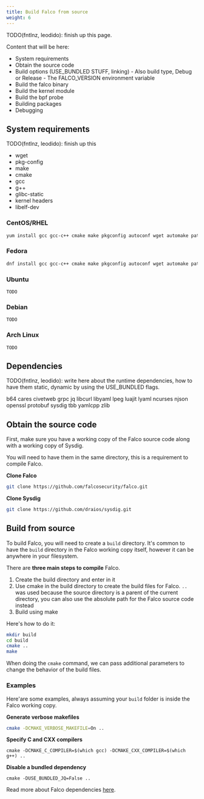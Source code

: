 ```yaml
---
title: Build Falco from source
weight: 6
---
```


TODO(fntlnz, leodido): finish up this page.

Content that will be here:
- System requirements
- Obtain the source code
- Build options (USE_BUNDLED STUFF, linking) - Also build type, Debug or Release - The FALCO_VERSION environment variable
- Build the falco binary
- Build the kernel module
- Build the bpf probe
- Building packages
- Debugging



## System requirements

TODO(fntlnz, leodido): finish up this

- wget
- pkg-config
- make
- cmake
- gcc
- g++
- glibc-static
- kernel headers
- libelf-dev


### CentOS/RHEL

```bash
yum install gcc gcc-c++ cmake make pkgconfig autoconf wget automake patch elfutils-libelf libtool kernel-devel kernel-headers
```

### Fedora

```bash
dnf install gcc gcc-c++ cmake make pkgconfig autoconf wget automake patch elfutils-libelf libtool kernel-devel kernel-headers
```

### Ubuntu

```
TODO
```

### Debian

```
TODO
```

### Arch Linux

```
TODO
```

## Dependencies

TODO(fntlnz, leodido): write here about the runtime dependencies,
how to have them static, dynamic by using the USE_BUNDLED flags.

b64
cares
civetweb
grpc
jq
libcurl
libyaml
lpeg
luajit
lyaml
ncurses
njson
openssl
protobuf
sysdig
tbb
yamlcpp
zlib


## Obtain the source code

First, make sure you have a working copy of the Falco source code along with a working copy of Sysdig.

You will need to have them in the same directory, this is a requirement to compile Falco.

**Clone Falco**

```bash
git clone https://github.com/falcosecurity/falco.git
```

**Clone Sysdig**

```bash
git clone https://github.com/draios/sysdig.git
```

## Build from source

To build Falco, you will need to create a `build` directory.
It's common to have the `build` directory in the Falco working copy itself, however it can be
anywhere in your filesystem.

There are **three main steps to compile** Falco.

1. Create the build directory and enter in it
2. Use cmake in the build directory to create the build files for Falco. `..` was used because the source directory
is a parent of the current directory, you can also use the absolute path for the Falco source code instead
3. Build using make

Here's how to do it:

```bash
mkdir build
cd build
cmake ..
make
```

When doing the `cmake` command, we can pass additional parameters to change the behavior of the build files.

### Examples

Here'are some examples, always assuming your `build` folder is inside the Falco working copy.

**Generate verbose makefiles**

```bash
cmake -DCMAKE_VERBOSE_MAKEFILE=On ..
```

**Specify C and CXX compilers**

```
cmake -DCMAKE_C_COMPILER=$(which gcc) -DCMAKE_CXX_COMPILER=$(which g++) ..
```

**Disable a bundled dependency**

```
cmake -DUSE_BUNDLED_JQ=False ..
```

Read more about Falco dependencies [here](#Dependencies).
